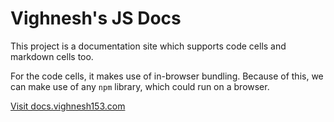 # Vighnesh's JS Docs

This project is a documentation site which supports code cells 
and markdown cells too. 

For the code cells, it makes use of in-browser bundling. Because of 
this, we can make use of any `npm` library, which could run on a browser.

[Visit docs.vighnesh153.com](https://docs.vighnesh153.com)
